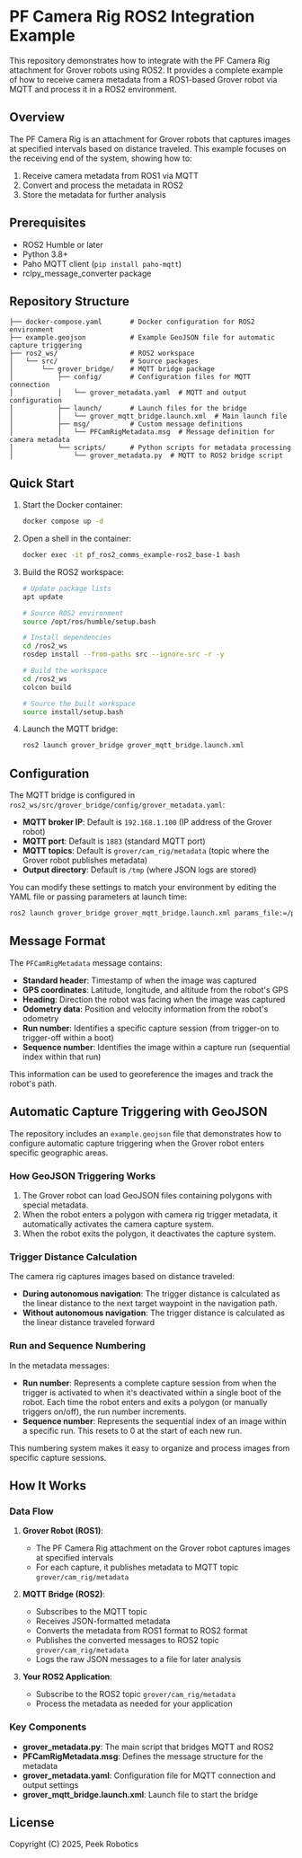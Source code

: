 # PF Camera Rig ROS2 Integration Example

This repository demonstrates how to integrate with the PF Camera Rig attachment for Grover robots using ROS2. It provides a complete example of how to receive camera metadata from a ROS1-based Grover robot via MQTT and process it in a ROS2 environment.

## Overview

The PF Camera Rig is an attachment for Grover robots that captures images at specified intervals based on distance traveled. This example focuses on the receiving end of the system, showing how to:

1. Receive camera metadata from ROS1 via MQTT
2. Convert and process the metadata in ROS2
3. Store the metadata for further analysis

## Prerequisites

- ROS2 Humble or later
- Python 3.8+
- Paho MQTT client (`pip install paho-mqtt`)
- rclpy_message_converter package

## Repository Structure

```
├── docker-compose.yaml       # Docker configuration for ROS2 environment
├── example.geojson           # Example GeoJSON file for automatic capture triggering
├── ros2_ws/                  # ROS2 workspace
│   └── src/                  # Source packages
│       └── grover_bridge/    # MQTT bridge package
│           ├── config/       # Configuration files for MQTT connection
│           │   └── grover_metadata.yaml  # MQTT and output configuration
│           ├── launch/       # Launch files for the bridge
│           │   └── grover_mqtt_bridge.launch.xml  # Main launch file
│           ├── msg/          # Custom message definitions
│           │   └── PFCamRigMetadata.msg  # Message definition for camera metadata
│           └── scripts/      # Python scripts for metadata processing
│               └── grover_metadata.py  # MQTT to ROS2 bridge script
```

## Quick Start

1. Start the Docker container:
   ```bash
   docker compose up -d
   ```

2. Open a shell in the container:
   ```bash
   docker exec -it pf_ros2_comms_example-ros2_base-1 bash
   ```

4. Build the ROS2 workspace:
   ```bash
   # Update package lists
   apt update
   
   # Source ROS2 environment
   source /opt/ros/humble/setup.bash
   
   # Install dependencies
   cd /ros2_ws
   rosdep install --from-paths src --ignore-src -r -y
   
   # Build the workspace
   cd /ros2_ws
   colcon build
   
   # Source the built workspace
   source install/setup.bash
   ```

4. Launch the MQTT bridge:
   ```bash
   ros2 launch grover_bridge grover_mqtt_bridge.launch.xml
   ```

## Configuration

The MQTT bridge is configured in `ros2_ws/src/grover_bridge/config/grover_metadata.yaml`:

- **MQTT broker IP**: Default is `192.168.1.100` (IP address of the Grover robot)
- **MQTT port**: Default is `1883` (standard MQTT port)
- **MQTT topics**: Default is `grover/cam_rig/metadata` (topic where the Grover robot publishes metadata)
- **Output directory**: Default is `/tmp` (where JSON logs are stored)

You can modify these settings to match your environment by editing the YAML file or passing parameters at launch time:

```bash
ros2 launch grover_bridge grover_mqtt_bridge.launch.xml params_file:=/path/to/custom_config.yaml
```

## Message Format

The `PFCamRigMetadata` message contains:

- **Standard header**: Timestamp of when the image was captured
- **GPS coordinates**: Latitude, longitude, and altitude from the robot's GPS
- **Heading**: Direction the robot was facing when the image was captured
- **Odometry data**: Position and velocity information from the robot's odometry
- **Run number**: Identifies a specific capture session (from trigger-on to trigger-off within a boot)
- **Sequence number**: Identifies the image within a capture run (sequential index within that run)

This information can be used to georeference the images and track the robot's path.

## Automatic Capture Triggering with GeoJSON

The repository includes an `example.geojson` file that demonstrates how to configure automatic capture triggering when the Grover robot enters specific geographic areas.

### How GeoJSON Triggering Works

1. The Grover robot can load GeoJSON files containing polygons with special metadata.
2. When the robot enters a polygon with camera rig trigger metadata, it automatically activates the camera capture system.
3. When the robot exits the polygon, it deactivates the capture system.

### Trigger Distance Calculation

The camera rig captures images based on distance traveled:

- **During autonomous navigation**: The trigger distance is calculated as the linear distance to the next target waypoint in the navigation path.
- **Without autonomous navigation**: The trigger distance is calculated as the linear distance traveled forward

### Run and Sequence Numbering

In the metadata messages:
- **Run number**: Represents a complete capture session from when the trigger is activated to when it's deactivated within a single boot of the robot. Each time the robot enters and exits a polygon (or manually triggers on/off), the run number increments.
- **Sequence number**: Represents the sequential index of an image within a specific run. This resets to 0 at the start of each new run.

This numbering system makes it easy to organize and process images from specific capture sessions.

## How It Works

### Data Flow

1. **Grover Robot (ROS1)**:
   - The PF Camera Rig attachment on the Grover robot captures images at specified intervals
   - For each capture, it publishes metadata to MQTT topic `grover/cam_rig/metadata`

2. **MQTT Bridge (ROS2)**:
   - Subscribes to the MQTT topic
   - Receives JSON-formatted metadata
   - Converts the metadata from ROS1 format to ROS2 format
   - Publishes the converted messages to ROS2 topic `grover/cam_rig/metadata`
   - Logs the raw JSON messages to a file for later analysis

3. **Your ROS2 Application**:
   - Subscribe to the ROS2 topic `grover/cam_rig/metadata`
   - Process the metadata as needed for your application

### Key Components

- **grover_metadata.py**: The main script that bridges MQTT and ROS2
- **PFCamRigMetadata.msg**: Defines the message structure for the metadata
- **grover_metadata.yaml**: Configuration file for MQTT connection and output settings
- **grover_mqtt_bridge.launch.xml**: Launch file to start the bridge

## License

Copyright (C) 2025, Peek Robotics
